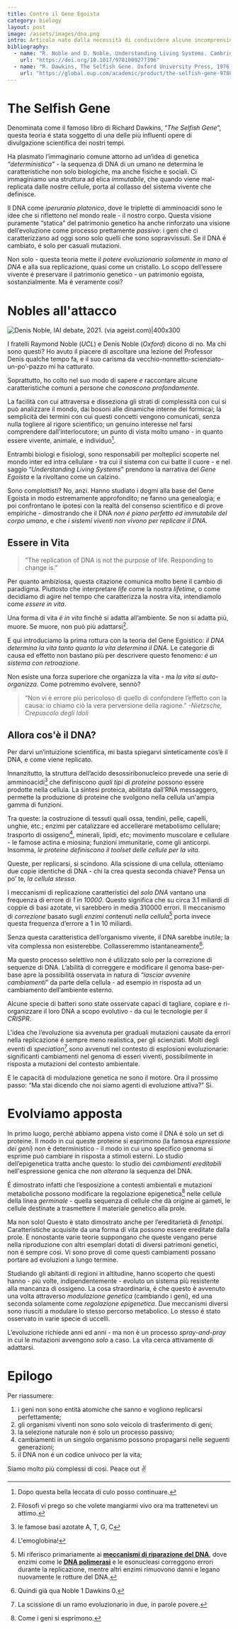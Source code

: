 ```yaml
---
title: Contro il Gene Egoista
category: biology
layout: post
image: /assets/images/dna.png
intro: Articolo nato dalla necessità di condividere alcune incomprensioni sul patrimonio genetico nell'immaginario comune. In più sono tre mesi che faccio binge-watching su Denis Noble, leggo libri sulla coscienza e sui sistemi viventi. Da qualche parte dovevano uscire.
bibliography:
  - name: "R. Noble and D. Noble, Understanding Living Systems. Cambridge: Cambridge University Press, 2023."
    url: "https://doi.org/10.1017/9781009277396"
  - name: "R. Dawkins, The Selfish Gene. Oxford University Press, 1976."
    url: "https://global.oup.com/academic/product/the-selfish-gene-9780198788607"
---
```


# The Selfish Gene

Denominata come il famoso libro di Richard Dawkins, “*The Selfish Gene*”, questa teoria é stata soggetto di una delle più influenti opere di divulgazione scientifica dei nostri tempi.

Ha plasmato l’immaginario comune attorno ad un’idea di genetica *“deterministica”* - la sequenza di DNA di un umano ne determina le caratteristiche non solo biologiche, ma anche fisiche e sociali. Ci immaginiamo una struttura ad elica *immutabile*, che quando viene mal-replicata dalle nostre cellule, porta al collasso del sistema vivente che definisce.

Il DNA come *iperuranio platonico*, dove le triplette di amminoacidi sono le idee che si riflettono nel mondo reale - il nostro corpo. Questa visione puramente “statica” del patrimonio genetico ha anche rinforzato una visione dell’evoluzione come processo prettamente *passivo*: i geni che ci caratterizzano ad oggi sono solo quelli che sono sopravvissuti. Se il DNA é cambiato, é solo per casuali mutazioni.

Non solo - questa teoria mette il *potere evoluzionario solamente in mano al DNA* e alla sua replicazione, quasi come un cristallo. Lo scopo dell’essere vivente é preservare il patrimonio genetico - un patrimonio egoista, sostanzialmente. Ma é veramente così?

# Nobles all'attacco

![Denis Noble, IAI debate, 2021. (via ageist.com)|400x300](https://substackcdn.com/image/fetch/$s_!KdxC!,w_1456,c_limit,f_webp,q_auto:good,fl_progressive:steep/https%3A%2F%2Fsubstack-post-media.s3.amazonaws.com%2Fpublic%2Fimages%2F63af9c05-a3cf-4228-9cef-908c2611dd72_2048x1536.jpeg)

I fratelli Raymond Noble (*UCL*) e Denis Noble (*Oxford*) dicono di no. Ma chi sono questi? Ho avuto il piacere di ascoltare una lezione del Professor Denis qualche tempo fa, e il suo carisma da vecchio-nonnetto-scienziato-un-po’-pazzo mi ha catturato.

Soprattutto, ho colto nel suo modo di sapere *e* raccontare alcune caratteristiche comuni a persone che *conoscono profondamente*. 

La facilità con cui attraversa e disseziona gli strati di complessità con cui si può analizzare il mondo, dai bosoni alle dinamiche interne dei formicai; la semplicità dei termini con cui questi concetti vengono comunicati, senza nulla togliere al rigore scientifico; un genuino interesse nel farsi comprendere dall’interlocutore; un punto di vista molto umano - in quanto essere vivente, animale, e individuo[^1].

Entrambi biologi e fisiologi, sono responsabili per molteplici scoperte nel mondo inter ed intra cellulare - tra cui il sistema con cui batte il cuore - e nel saggio “*Understanding Living Systems*" prendono la narrativa del *Gene Egoista* e la rivoltano come un calzino. 

Sono complottisti? No, anzi. Hanno studiato i dogmi alla base del Gene Egoista in modo estremamente approfondito; ne fanno una genealogia; e poi confrontano le ipotesi con la realtà del consenso scientifico e di prove empiriche - dimostrando che il DNA *non é piano perfetto ed immutabile del corpo umano*, e che *i sistemi viventi non vivono per replicare il DNA*.
## Essere in Vita

> ”The replication of DNA is not the purpose of life. Responding to change is.”

Per quanto ambiziosa, questa citazione comunica molto bene il cambio di paradigma. Piuttosto che interpretare *life* come la nostra *lifetime*, o come decidiamo di agire nel tempo che caratterizza la nostra vita, intendiamolo come *essere in vita*. 

Una forma di vita *é in vita* finchè si adatta all’ambiente. Se non si adatta più, muore. Se muore, non può più adattarsi[^2]. 

E qui introduciamo la prima rottura con la teoria del Gene Egoistico: *il DNA determina la vita tanto quanto la vita determina il DNA*. Le categorie di causa ed effetto non bastano più per descrivere questo fenomeno: *é un sistema con retroazione*. 

Non esiste una forza superiore che organizza la vita - ma *la vita si auto-organizza*. Come potremmo evolvere, sennò?

> “Non vi è errore più pericoloso di quello di confondere l’effetto con la causa: io chiamo ciò la vera perversione della ragione.” 
> *-Nietzsche, Crepuscolo degli Idoli*

## Allora cos'è il DNA?

Per darvi un’intuizione scientifica, mi basta spiegarvi sinteticamente cos’è il DNA, e come viene replicato. 

Innanzitutto, la struttura dell’acido desossiribonucleico prevede una serie di amminoacidi[^3] che definiscono *quali tipi di proteine* possono essere prodotte nella cellula. La sintesi proteica, abilitata dall’RNA messaggero, permette la produzione di proteine che svolgono nella cellula un'ampia gamma di funzioni.

Tra queste: la costruzione di tessuti quali ossa, tendini, pelle, capelli, unghie, etc.; enzimi per catalizzare ed accellerare metabolismo cellulare; trasporto di ossigeno[^4], minerali, lipidi, etc; movimento muscolare e cellulare - le famose actina e miosina; funzioni immunitarie, come gli anticorpi. Insomma, *le proteine definiscono il toolset delle cellule per la vita*. 

Queste, per replicarsi, si scindono. Alla scissione di una cellula, otteniamo due copie identiche di DNA - chi la crea questa seconda chiave? Pensa un po’ te, *la cellula stessa*. 

I meccanismi di replicazione caratteristici del *solo DNA* vantano una frequenza di errore di *1 in 10000*. Questo significa che su circa 3.1 miliardi di coppie di basi azotate, vi sarebbero in media 310000 errori. Il meccanismo di *correzione* basato sugli *enzimi* contenuti *nella cellula*[^5] porta invece questa frequenza d’errore a 1 in 10 miliardi. 

Senza questa caratteristica dell’organismo vivente, il DNA sarebbe inutile; la vita complessa non esisterebbe. Collasseremmo istantaneamente[^6].

Ma questo processo selettivo non é utilizzato solo per la correzione di sequenze di DNA. L’abilità di correggere e modificare il genoma base-per-base apre la possibilità osservata in natura di “*lasciar avvenire cambiamenti*” da parte della cellula - ad esempio in risposta ad un cambiamento dell’ambiente esterno. 

Alcune specie di batteri sono state osservate capaci di tagliare, copiare e ri-organizzare il loro DNA a scopo evolutivo - da cui le tecnologie per il *CRISPR*. 

L'idea che l’evoluzione sia avvenuta per graduali mutazioni causate da errori nella replicazione é sempre meno realistica, per gli scienziati. Molti degli eventi di *speciation*[^7] sono avvenuti nel contesto di esplosioni evoluzionarie: significanti cambiamenti nel genoma di esseri viventi, possibilmente in risposta a mutazioni del contesto ambientale. 

E le capacità di modulazione genetica ne sono il motore. Ora il prossimo passo: “Ma stai dicendo che noi siamo agenti di evoluzione attiva?” Si.

# Evolviamo apposta

In primo luogo, perchè abbiamo appena visto come il DNA é solo un set di proteine. Il modo in cui queste proteine si esprimono (la famosa *espressione dei geni*) non è deterministico - il modo in cui uno specifico genoma si esprime può cambiare in risposta a stimoli esterni. Lo studio dell’epigenetica tratta anche questo: lo studio dei *cambiamenti ereditabili* nell'espressione genica che *non alterano* la sequenza del DNA. 

É dimostrato infatti che l’esposizione a contesti ambientali e mutazioni metaboliche possono modificare la regolazione epigenetica[^8] nelle cellule della linea *germinale* - quella sequenza di cellule che dà origine ai gameti, le cellule destinate a trasmettere il materiale genetico alla prole.

Ma non solo! Questo è stato dimostrato anche per l’ereditarietà di *fenotipi*. Caratteristiche acquisite da una forma di vita possono essere ereditate dalla prole. E nonostante varie teorie suppongano che queste vengano perse nella riproduzione con altri esemplari dotati di diversi patrimoni genetici, non é sempre così. Vi sono prove di come questi cambiamenti possano portare ad evoluzioni a lungo termine.

Studiando gli abitanti di regioni in altitudine, hanno scoperto che questi hanno - più volte, indipendentemente - evoluto un sistema più resistente alla mancanza di ossigeno. La cosa straordinaria, è che questo è avvenuto una volta attraverso *modulazione genetica* (cambiando i geni), ed una seconda solamente come *regolazione epigenetica*. Due meccanismi diversi sono riusciti a modulare lo stesso percorso metabolico. Lo stesso é stato osservato in varie specie di uccelli.

L’evoluzione richiede anni ed anni - ma non è un processo *spray-and-pray* in cui le mutazioni avvengono *solo* a caso. La vita cerca attivamente di adattarsi.

# Epilogo

Per riassumere:
1. i geni non sono entità atomiche che sanno e vogliono replicarsi perfettamente;
2. gli organismi viventi non sono solo veicolo di trasferimento di geni;
3. la selezione naturale non é solo un processo passivo;
4. cambiamenti in un singolo organismo possono propagarsi nelle seguenti generazioni;
5. il DNA non é un codice univoco per la vita;

Siamo molto più complessi di così. Peace out ✌️


[^1]: Dopo questa bella leccata di culo posso continuare. 

[^2]: Filosofi vi prego so che volete mangiarmi vivo ora ma trattenetevi un attimo.

[^3]: le famose basi azotate A, T, G, C

[^4]: L'emoglobina!

[^5]: Mi riferisco primariamente ai **[meccanismi di riparazione del DNA](https://www.google.com/search?q=meccanismi+di+riparazione+del+DNA&oq=meccanismo+di+*correzione*+basato+sugli+*enzimi*+contenuti+*nella+cellula*&gs_lcrp=EgZjaHJvbWUyBggAEEUYOTIHCAEQIRiPAtIBBzk3OGowajSoAgCwAgE&sourceid=chrome&ie=UTF-8&mstk=AUtExfByihgGpyrGKHHgED0_vyXhtgZC4Fg9cVCpAnLgCDYM5VQBsUEZwS3VjMA1qI5_O4MxBMq2pCE1xlxfKeajUEJT9FCZ9nSZBVE01ERTrj177wYg4WW_88K7K1j2XBhvT0736GSGCY5sX8ZOeZcx6ohqhU7oTUi564pzmL-WX6Y4OhMEaGRVcLapA7eS94zfAuHyqwOV60lJb4BG8p899gcoVtX8GuhDAEqTC3kbAwdoTRP6MhSkL9pzusX1shWl909KA6_wOyB7DQg2rBEicgIi031XAAVsXsqUpTT6os-FSQ&csui=3&ved=2ahUKEwjpoaPH5smPAxU48LsIHSTwF_sQgK4QegQIARAB)**, dove enzimi come le **[DNA polimerasi](https://www.google.com/search?q=DNA+polimerasi&oq=meccanismo+di+*correzione*+basato+sugli+*enzimi*+contenuti+*nella+cellula*&gs_lcrp=EgZjaHJvbWUyBggAEEUYOTIHCAEQIRiPAtIBBzk3OGowajSoAgCwAgE&sourceid=chrome&ie=UTF-8&mstk=AUtExfByihgGpyrGKHHgED0_vyXhtgZC4Fg9cVCpAnLgCDYM5VQBsUEZwS3VjMA1qI5_O4MxBMq2pCE1xlxfKeajUEJT9FCZ9nSZBVE01ERTrj177wYg4WW_88K7K1j2XBhvT0736GSGCY5sX8ZOeZcx6ohqhU7oTUi564pzmL-WX6Y4OhMEaGRVcLapA7eS94zfAuHyqwOV60lJb4BG8p899gcoVtX8GuhDAEqTC3kbAwdoTRP6MhSkL9pzusX1shWl909KA6_wOyB7DQg2rBEicgIi031XAAVsXsqUpTT6os-FSQ&csui=3&ved=2ahUKEwjpoaPH5smPAxU48LsIHSTwF_sQgK4QegQIARAC)** e le esonucleasi correggono errori durante la replicazione, mentre altri enzimi rimuovono danni e legano nuovamente le rotture del DNA.

[^6]: Quindi già qua Noble 1 Dawkins 0.

[^7]:  La scissione di un ramo evoluzionario in due, in parole povere.

[^8]: Come i geni si esprimono.
